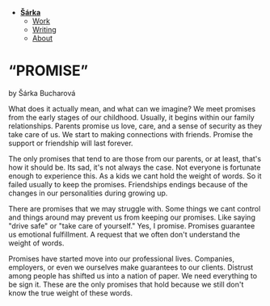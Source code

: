 - [**Šárka**](../)
    - [Work](../work/index.md)
    - [Writing](../writing/index.md)
    - [About](../about.md)

# “PROMISE”

by Šárka Bucharová

What does it actually mean, and what can we imagine? We meet promises from the early stages of our childhood. Usually, it begins within our family relationships. Parents promise us love, care, and a sense of security as they take care of us. We start to making connections with friends. Promise the support or friendship will last forever.

The only promises that tend to are those from our parents, or at least, that's how it should be. Its sad, it's not always the case. Not everyone is fortunate enough to experience this. As a kids we cant hold the weight of words. So it failed usually to keep the promises. Friendships endings because of the changes in our personalities during growing up.

There are promises that we may struggle with. Some things we cant control and things around may prevent us from keeping our promises. Like saying "drive safe" or "take care of yourself." Yes, I promise. Promises guarantee us emotional fulfillment. A request that we often don't understand the weight of words.

Promises have started move into our professional lives. Companies, employers, or even we ourselves make guarantees to our clients. Distrust among people has shifted us into a nation of paper. We need everything to be sign it. These are the only promises that hold because we still don't know the true weight of these words.

